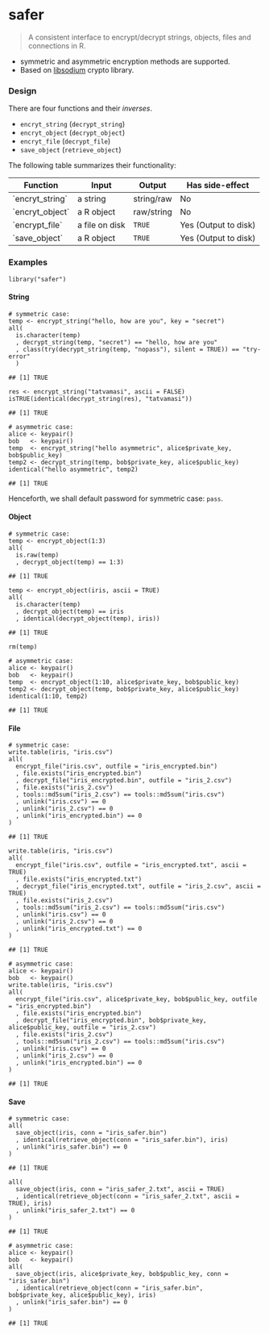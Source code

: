 safer
=============

> A consistent interface to encrypt/decrypt strings, objects, files and connections in R. 

- symmetric and asymmetric encryption methods are supported.
- Based on [libsodium](https://doc.libsodium.org/) crypto library.

### Design

There are four functions and their *inverses*.

-   `encryt_string` (`decrypt_string`)
-   `encryt_object` (`decrypt_object`)
-   `encryt_file` (`decrypt_file`)
-   `save_object` (`retrieve_object`)

The following table summarizes their functionality:

<table>
<thead>
<tr class="header">
<th>
Function
</th>
<th>
Input
</th>
<th>
Output
</th>
<th>
Has side-effect
</th>
</tr>
</thead>
<tbody>
<tr class="odd">
<td>
`encryt_string`
</td>
<td>
a string
</td>
<td>
string/raw
</td>
<td>
No
</td>
</tr>
<tr class="even">
<td>
`encryt_object`
</td>
<td>
a R object
</td>
<td>
raw/string
</td>
<td>
No
</td>
</tr>
<tr class="odd">
<td>
`encrypt_file`
</td>
<td>
a file on disk
</td>
<td>
<code>TRUE</code>
</td>
<td>
Yes (Output to disk)
</td>
</tr>
<tr class="even">
<td>
`save_object`
</td>
<td>
a R object
</td>
<td>
<code>TRUE</code>
</td>
<td>
Yes (Output to disk)
</td>
</tr>
</tbody>
</table>

### Examples

    library("safer")

#### String

    # symmetric case:
    temp <- encrypt_string("hello, how are you", key = "secret")
    all(
      is.character(temp)
      , decrypt_string(temp, "secret") == "hello, how are you"
      , class(try(decrypt_string(temp, "nopass"), silent = TRUE)) == "try-error"
      )

    ## [1] TRUE
    
    res <- encrypt_string("tatvamasi", ascii = FALSE)
    isTRUE(identical(decrypt_string(res), "tatvamasi"))
    
    ## [1] TRUE
    
    # asymmetric case:
    alice <- keypair()
    bob   <- keypair()
    temp  <- encrypt_string("hello asymmetric", alice$private_key, bob$public_key)
    temp2 <- decrypt_string(temp, bob$private_key, alice$public_key)
    identical("hello asymmetric", temp2)

    ## [1] TRUE

Henceforth, we shall default password for symmetric case: `pass`.

#### Object

    # symmetric case:
    temp <- encrypt_object(1:3)
    all(
      is.raw(temp)
      , decrypt_object(temp) == 1:3)

    ## [1] TRUE

    temp <- encrypt_object(iris, ascii = TRUE)
    all(
      is.character(temp)
      , decrypt_object(temp) == iris
      , identical(decrypt_object(temp), iris))

    ## [1] TRUE

    rm(temp)

    # asymmetric case:
    alice <- keypair()
    bob   <- keypair()
    temp  <- encrypt_object(1:10, alice$private_key, bob$public_key)
    temp2 <- decrypt_object(temp, bob$private_key, alice$public_key)
    identical(1:10, temp2)

    ## [1] TRUE

#### File

    # symmetric case:
    write.table(iris, "iris.csv")
    all(
      encrypt_file("iris.csv", outfile = "iris_encrypted.bin")
      , file.exists("iris_encrypted.bin")
      , decrypt_file("iris_encrypted.bin", outfile = "iris_2.csv")
      , file.exists("iris_2.csv")
      , tools::md5sum("iris_2.csv") == tools::md5sum("iris.csv")
      , unlink("iris.csv") == 0
      , unlink("iris_2.csv") == 0
      , unlink("iris_encrypted.bin") == 0
    )

    ## [1] TRUE

    write.table(iris, "iris.csv")
    all(
      encrypt_file("iris.csv", outfile = "iris_encrypted.txt", ascii = TRUE)
      , file.exists("iris_encrypted.txt")
      , decrypt_file("iris_encrypted.txt", outfile = "iris_2.csv", ascii = TRUE)
      , file.exists("iris_2.csv")
      , tools::md5sum("iris_2.csv") == tools::md5sum("iris.csv")
      , unlink("iris.csv") == 0
      , unlink("iris_2.csv") == 0
      , unlink("iris_encrypted.txt") == 0
    )

    ## [1] TRUE

    # asymmetric case:
    alice <- keypair()
    bob   <- keypair()
    write.table(iris, "iris.csv")
    all(
      encrypt_file("iris.csv", alice$private_key, bob$public_key, outfile = "iris_encrypted.bin")
      , file.exists("iris_encrypted.bin")
      , decrypt_file("iris_encrypted.bin", bob$private_key, alice$public_key, outfile = "iris_2.csv")
      , file.exists("iris_2.csv")
      , tools::md5sum("iris_2.csv") == tools::md5sum("iris.csv")
      , unlink("iris.csv") == 0
      , unlink("iris_2.csv") == 0
      , unlink("iris_encrypted.bin") == 0
    )

    ## [1] TRUE

#### Save

    # symmetric case:
    all(
      save_object(iris, conn = "iris_safer.bin")
      , identical(retrieve_object(conn = "iris_safer.bin"), iris)
      , unlink("iris_safer.bin") == 0
    )

    ## [1] TRUE

    all(
      save_object(iris, conn = "iris_safer_2.txt", ascii = TRUE)
      , identical(retrieve_object(conn = "iris_safer_2.txt", ascii = TRUE), iris)
      , unlink("iris_safer_2.txt") == 0
    )

    ## [1] TRUE

    # asymmetric case:
    alice <- keypair()
    bob   <- keypair()
    all(
      save_object(iris, alice$private_key, bob$public_key, conn = "iris_safer.bin")
      , identical(retrieve_object(conn = "iris_safer.bin", bob$private_key, alice$public_key), iris)
      , unlink("iris_safer.bin") == 0
    )

    ## [1] TRUE
